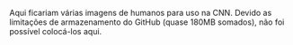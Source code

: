 Aqui ficariam várias imagens de humanos para uso na CNN. Devido as limitações de armazenamento do GitHub (quase 180MB somados), não foi possível colocá-los aqui.
